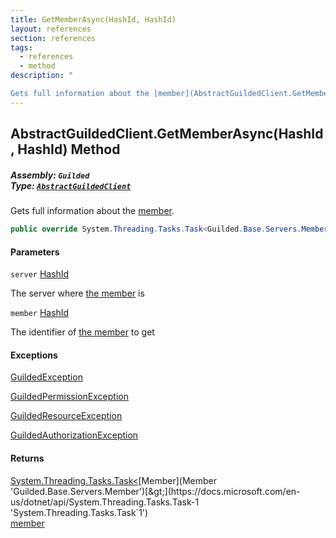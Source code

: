 ```yaml
---
title: GetMemberAsync(HashId, HashId)
layout: references
section: references
tags:
  - references
  - method
description: "

Gets full information about the [member](AbstractGuildedClient.GetMemberAsync(HashId,HashId)#Guilded.AbstractGuildedClient.GetMemberAsync(Guilded.Base.HashId,Guilded.Base.HashId).member 'Guilded.AbstractGuildedClient.GetMemberAsync(Guilded.Base.HashId, Guilded.Base.HashId).member')."
---
```


## AbstractGuildedClient.GetMemberAsync(HashId, HashId) Method
##### **Assembly:** `Guilded`<br/>**Type:** [`AbstractGuildedClient`](AbstractGuildedClient 'Guilded.AbstractGuildedClient')

Gets full information about the [member](AbstractGuildedClient.GetMemberAsync(HashId,HashId)#Guilded.AbstractGuildedClient.GetMemberAsync(Guilded.Base.HashId,Guilded.Base.HashId).member 'Guilded.AbstractGuildedClient.GetMemberAsync(Guilded.Base.HashId, Guilded.Base.HashId).member').

```csharp
public override System.Threading.Tasks.Task<Guilded.Base.Servers.Member> GetMemberAsync(Guilded.Base.HashId server, Guilded.Base.HashId member);
```
#### Parameters

<a name='Guilded.AbstractGuildedClient.GetMemberAsync(Guilded.Base.HashId,Guilded.Base.HashId).server'></a>

`server` [HashId](HashId 'Guilded.Base.HashId')

The server where [the member](Member 'Guilded.Base.Servers.Member') is

<a name='Guilded.AbstractGuildedClient.GetMemberAsync(Guilded.Base.HashId,Guilded.Base.HashId).member'></a>

`member` [HashId](HashId 'Guilded.Base.HashId')

The identifier of [the member](Member 'Guilded.Base.Servers.Member') to get

#### Exceptions

[GuildedException](GuildedException 'Guilded.Base.GuildedException')

[GuildedPermissionException](GuildedPermissionException 'Guilded.Base.GuildedPermissionException')

[GuildedResourceException](GuildedResourceException 'Guilded.Base.GuildedResourceException')

[GuildedAuthorizationException](GuildedAuthorizationException 'Guilded.Base.GuildedAuthorizationException')

#### Returns
[System.Threading.Tasks.Task&lt;](https://docs.microsoft.com/en-us/dotnet/api/System.Threading.Tasks.Task-1 'System.Threading.Tasks.Task`1')[Member](Member 'Guilded.Base.Servers.Member')[&gt;](https://docs.microsoft.com/en-us/dotnet/api/System.Threading.Tasks.Task-1 'System.Threading.Tasks.Task`1')  
[member](AbstractGuildedClient.GetMemberAsync(HashId,HashId)#Guilded.AbstractGuildedClient.GetMemberAsync(Guilded.Base.HashId,Guilded.Base.HashId).member 'Guilded.AbstractGuildedClient.GetMemberAsync(Guilded.Base.HashId, Guilded.Base.HashId).member')